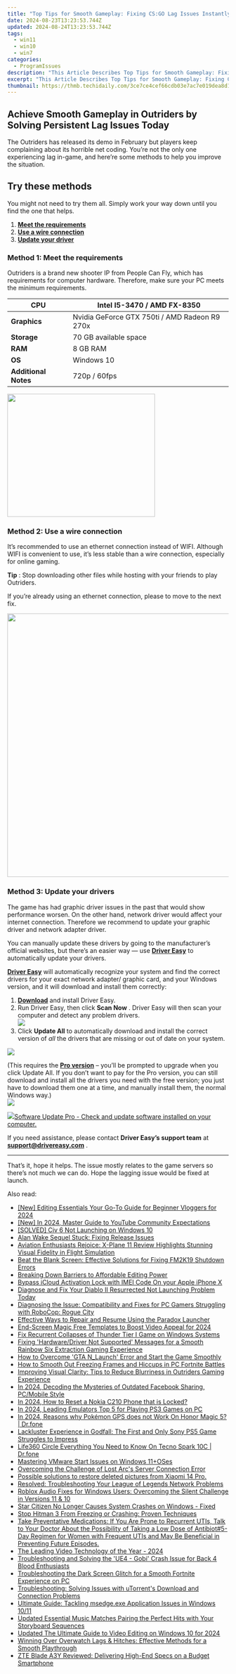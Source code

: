 ```yaml
---
title: "Top Tips for Smooth Gameplay: Fixing CS:GO Lag Issues Instantly"
date: 2024-08-23T13:23:53.744Z
updated: 2024-08-24T13:23:53.744Z
tags:
  - win11
  - win10
  - win7
categories:
  - ProgramIssues
description: "This Article Describes Top Tips for Smooth Gameplay: Fixing CS:GO Lag Issues Instantly"
excerpt: "This Article Describes Top Tips for Smooth Gameplay: Fixing CS:GO Lag Issues Instantly"
thumbnail: https://thmb.techidaily.com/3ce7ce4cef66cdb03e7ac7e019dea8d112e1795f84ca632563f78a12990cc533.jpg
---
```


## Achieve Smooth Gameplay in Outriders by Solving Persistent Lag Issues Today

The Outriders has released its demo in February but players keep complaining about its horrible net coding. You’re not the only one experiencing lag in-game, and here’re some methods to help you improve the situation.

## Try these methods

 You might not need to try them all. Simply work your way down until you find the one that helps.

1. [**Meet the requirements**](https://tools.techidaily.com/drivereasy/download/)
2. [**Use a wire connection**](https://tools.techidaily.com/drivereasy/download/)
3. [**Update your driver**](https://tools.techidaily.com/drivereasy/download/)

### Method 1: Meet the requirements

 Outriders is a brand new shooter IP from People Can Fly, which has requirements for computer hardware. Therefore, make sure your PC meets the minimum requirements.

| **CPU**              | Intel I5-3470 / AMD FX-8350                   |
| -------------------- | --------------------------------------------- |
| **Graphics**         | Nvidia GeForce GTX 750ti / AMD Radeon R9 270x |
| **Storage**          | 70 GB available space                         |
| **RAM**              | 8 GB RAM                                      |
| **OS**               | Windows 10                                    |
| **Additional Notes** | 720p / 60fps                                  |

<!-- affiliate ads begin -->
<a href="https://aligracehair.sjv.io/c/5597632/2087264/19272" target="_top" id="2087264"><img src="//a.impactradius-go.com/display-ad/19272-2087264" border="0" alt="" width="336" height="280"/></a><img height="0" width="0" src="https://imp.pxf.io/i/5597632/2087264/19272" style="position:absolute;visibility:hidden;" border="0" />
<!-- affiliate ads end -->
### Method 2: Use a wire connection

 It’s recommended to use an ethernet connection instead of WIFI. Although WIFI is convenient to use, it’s less stable than a wire connection, especially for online gaming.

**Tip** : Stop downloading other files while hosting with your friends to play Outriders.

 If you’re already using an ethernet connection, please to move to the next fix.

<!-- affiliate ads begin -->
<a href="https://appsumo.8odi.net/c/5597632/2082541/7443" target="_top" id="2082541"><img src="//a.impactradius-go.com/display-ad/7443-2082541" border="0" alt="" width="1200" height="600"/></a><img height="0" width="0" src="https://appsumo.8odi.net/i/5597632/2082541/7443" style="position:absolute;visibility:hidden;" border="0" />
<!-- affiliate ads end -->
### Method 3: Update your drivers

 The game has had graphic driver issues in the past that would show performance worsen. On the other hand, network driver would affect your internet connection. Therefore we recommend to update your graphic driver and network adapter driver.

 You can manually update these drivers by going to the manufacturer’s official websites, but there’s an easier way — use **[Driver Easy](https://tools.techidaily.com/drivereasy/download/)**  to automatically update your drivers.

[**Driver Easy**](https://tools.techidaily.com/drivereasy/download/) will automatically recognize your system and find the correct drivers for your exact network adapter/ graphic card, and your Windows version, and it will download and install them correctly:

1. **[Download](https://tools.techidaily.com/drivereasy/download/)** [](https://tools.techidaily.com/drivereasy/download/) and install Driver Easy.
2. Run Driver Easy, then click **Scan Now** . Driver Easy will then scan your computer and detect any problem drivers.  
![](https://images.drivereasy.com/wp-content/uploads/2020/08/Scan-now.jpg)
3. Click **Update All** to automatically download and install the correct version of _all_ the drivers that are missing or out of date on your system.  
<!-- affiliate ads begin -->
<a href="https://shop.systoolsgroup.com/affiliate.php?ACCOUNT=SYSTOOBY&AFFILIATE=108875&PATH=https%3A%2F%2Fwww.systoolsgroup.com%3FAFFILIATE%3D108875%26RESOURCE%3D%2BSysTools%2BOutlook%2BRecovery"><img src="https://www.systoolsgroup.com/box/outlook-recovery.png" border="0"></a>
<!-- affiliate ads end -->
 (This requires the **[Pro version](https://tools.techidaily.com/drivereasy/download/)**  – you’ll be prompted to upgrade when you click Update All. If you don’t want to pay for the Pro version, you can still download and install all the drivers you need with the free version; you just have to download them one at a time, and manually install them, the normal Windows way.)  
![](https://images.drivereasy.com/wp-content/uploads/2020/10/DE-PRO-VEGA-KILLER-NETWORKING.jpg)

<!-- affiliate ads begin -->
<a href="https://order.glarysoft.com/order/checkout.php?PRODS=4691139&QTY=1&AFFILIATE=108875&CART=1"><img src="https://secure.avangate.com/images/merchant/6734fa703f6633ab896eecbdfad8953a/products/SU-200-1.png" border="0">Software Update Pro - Check and update software installed on your computer. </a>
<!-- affiliate ads end -->
 If you need assistance, please contact **Driver Easy’s support team** at [**support@drivereasy.com**](https://tools.techidaily.com/drivereasy/download/) .

---

 That’s it, hope it helps. The issue mostly relates to the game servers so there’s not much we can do. Hope the lagging issue would be fixed at launch.

<ins class="adsbygoogle"
     style="display:block"
     data-ad-format="autorelaxed"
     data-ad-client="ca-pub-7571918770474297"
     data-ad-slot="1223367746"></ins>



<ins class="adsbygoogle"
     style="display:block"
     data-ad-client="ca-pub-7571918770474297"
     data-ad-slot="8358498916"
     data-ad-format="auto"
     data-full-width-responsive="true"></ins>

<span class="atpl-alsoreadstyle">Also read:</span>
<div><ul>
<li><a href="https://facebook-record-videos.techidaily.com/new-editing-essentials-your-go-to-guide-for-beginner-vloggers-for-2024/"><u>[New] Editing Essentials  Your Go-To Guide for Beginner Vloggers for 2024</u></a></li>
<li><a href="https://youtube-lab.techidaily.com/n-2024-master-guide-to-youtube-community-expectations/"><u>[New] In 2024, Master Guide to YouTube Community Expectations</u></a></li>
<li><a href="https://win-answers.techidaily.com/solved-civ-6-not-launching-on-windows-10/"><u>[SOLVED] Civ 6 Not Launching on Windows 10</u></a></li>
<li><a href="https://win-answers.techidaily.com/alan-wake-sequel-stuck-fixing-release-issues/"><u>Alan Wake Sequel Stuck: Fixing Release Issues</u></a></li>
<li><a href="https://buynow-marvelous.techidaily.com/aviation-enthusiasts-rejoice-x-plane-11-review-highlights-stunning-visual-fidelity-in-flight-simulation/"><u>Aviation Enthusiasts Rejoice: X-Plane 11 Review Highlights Stunning Visual Fidelity in Flight Simulation</u></a></li>
<li><a href="https://win-answers.techidaily.com/beat-the-blank-screen-effective-solutions-for-fixing-fm2k19-shutdown-errors/"><u>Beat the Blank Screen: Effective Solutions for Fixing FM2K19 Shutdown Errors</u></a></li>
<li><a href="https://fox-access.techidaily.com/breaking-down-barriers-to-affordable-editing-power/"><u>Breaking Down Barriers to Affordable Editing Power</u></a></li>
<li><a href="https://activate-lock.techidaily.com/bypass-icloud-activation-lock-with-imei-code-on-your-apple-iphone-x-by-drfone-ios/"><u>Bypass iCloud Activation Lock with IMEI Code On your Apple iPhone X</u></a></li>
<li><a href="https://win-answers.techidaily.com/1722991074306-diagnose-and-fix-your-diablo-ii-resurrected-not-launching-problem-today/"><u>Diagnose and Fix Your Diablo II Resurrected Not Launching Problem Today</u></a></li>
<li><a href="https://win-answers.techidaily.com/diagnosing-the-issue-compatibility-and-fixes-for-pc-gamers-struggling-with-robocop-rogue-city/"><u>Diagnosing the Issue: Compatibility and Fixes for PC Gamers Struggling with RoboCop: Rogue City</u></a></li>
<li><a href="https://win-answers.techidaily.com/effective-ways-to-repair-and-resume-using-the-paradox-launcher/"><u>Effective Ways to Repair and Resume Using the Paradox Launcher</u></a></li>
<li><a href="https://youtube-zero.techidaily.com/creen-magic-free-templates-to-boost-video-appeal-for-2024/"><u>End-Screen Magic  Free Templates to Boost Video Appeal for 2024</u></a></li>
<li><a href="https://win-answers.techidaily.com/fix-recurrent-collapses-of-thunder-tier-i-game-on-windows-systems/"><u>Fix Recurrent Collapses of Thunder Tier I Game on Windows Systems</u></a></li>
<li><a href="https://win-answers.techidaily.com/fixing-hardwaredriver-not-supported-messages-for-a-smooth-rainbow-six-extraction-gaming-experience/"><u>Fixing 'Hardware/Driver Not Supported' Messages for a Smooth Rainbow Six Extraction Gaming Experience</u></a></li>
<li><a href="https://win-answers.techidaily.com/how-to-overcome-gta-nlaunch-error-and-start-the-game-smoothly/"><u>How to Overcome 'GTA N_Launch' Error and Start the Game Smoothly</u></a></li>
<li><a href="https://win-answers.techidaily.com/how-to-smooth-out-freezing-frames-and-hiccups-in-pc-fortnite-battles/"><u>How to Smooth Out Freezing Frames and Hiccups in PC Fortnite Battles</u></a></li>
<li><a href="https://win-answers.techidaily.com/improving-visual-clarity-tips-to-reduce-blurriness-in-outriders-gaming-experience/"><u>Improving Visual Clarity: Tips to Reduce Blurriness in Outriders Gaming Experience</u></a></li>
<li><a href="https://facebook-video-recording.techidaily.com/in-2024-decoding-the-mysteries-of-outdated-facebook-sharing-pcmobile-style/"><u>In 2024, Decoding the Mysteries of Outdated Facebook Sharing, PC/Mobile Style</u></a></li>
<li><a href="https://easy-unlock-android.techidaily.com/in-2024-how-to-reset-a-nokia-c210-phone-that-is-locked-by-drfone-android/"><u>In 2024, How to Reset a Nokia C210 Phone that is Locked?</u></a></li>
<li><a href="https://screen-mirroring-recording.techidaily.com/in-2024-leading-emulators-top-5-for-playing-ps3-games-on-pc/"><u>In 2024, Leading Emulators  Top 5 for Playing PS3 Games on PC</u></a></li>
<li><a href="https://pokemon-go-android.techidaily.com/in-2024-reasons-why-pokemon-gps-does-not-work-on-honor-magic-5-drfone-by-drfone-virtual-android/"><u>In 2024, Reasons why Pokémon GPS does not Work On Honor Magic 5? | Dr.fone</u></a></li>
<li><a href="https://buynow-info.techidaily.com/lackluster-experience-in-godfall-the-first-and-only-sony-ps5-game-struggles-to-impress/"><u>Lackluster Experience in Godfall: The First and Only Sony PS5 Game Struggles to Impress</u></a></li>
<li><a href="https://fake-location.techidaily.com/life360-circle-everything-you-need-to-know-on-tecno-spark-10c-drfone-by-drfone-virtual-android/"><u>Life360 Circle Everything You Need to Know On Tecno Spark 10C | Dr.fone</u></a></li>
<li><a href="https://windows11.techidaily.com/mastering-vmware-start-issues-on-windows-11plusoses/"><u>Mastering VMware Start Issues on Windows 11+OSes</u></a></li>
<li><a href="https://win-answers.techidaily.com/overcoming-the-challenge-of-lost-arcs-server-connection-error/"><u>Overcoming the Challenge of Lost Arc's Server Connection Error</u></a></li>
<li><a href="https://review-topics.techidaily.com/possible-solutions-to-restore-deleted-pictures-from-xiaomi-14-pro-by-fonelab-android-recover-pictures/"><u>Possible solutions to restore deleted pictures from Xiaomi 14 Pro.</u></a></li>
<li><a href="https://win-answers.techidaily.com/resolved-troubleshooting-your-league-of-legends-network-problems/"><u>Resolved: Troubleshooting Your League of Legends Network Problems</u></a></li>
<li><a href="https://win-answers.techidaily.com/roblox-audio-fixes-for-windows-users-overcoming-the-silent-challenge-in-versions-11-and-10/"><u>Roblox Audio Fixes for Windows Users: Overcoming the Silent Challenge in Versions 11 & 10</u></a></li>
<li><a href="https://win-answers.techidaily.com/1723009147445-star-citizen-no-longer-causes-system-crashes-on-windows-fixed/"><u>Star Citizen No Longer Causes System Crashes on Windows - Fixed</u></a></li>
<li><a href="https://win-answers.techidaily.com/stop-hitman-3-from-freezing-or-crashing-proven-techniques/"><u>Stop Hitman 3 From Freezing or Crashing: Proven Techniques</u></a></li>
<li><a href="https://win-answers.techidaily.com/take-preventative-medications-if-you-are-prone-to-recurrent-utis-talk-to-your-doctor-about-the-possibility-of-taking-a-low-dose-of-antibiot5-day-regimen-for447/"><u>Take Preventative Medications: If You Are Prone to Recurrent UTIs, Talk to Your Doctor About the Possibility of Taking a Low Dose of Antibiot#5-Day Regimen for Women with Frequent UTIs and May Be Beneficial in Preventing Future Episodes.</u></a></li>
<li><a href="https://extra-hints.techidaily.com/the-leading-video-technology-of-the-year-2024/"><u>The Leading Video Technology of the Year - 2024</u></a></li>
<li><a href="https://win-answers.techidaily.com/troubleshooting-and-solving-the-ue4-gobi-crash-issue-for-back-4-blood-enthusiasts/"><u>Troubleshooting and Solving the 'UE4 - Gobi' Crash Issue for Back 4 Blood Enthusiasts</u></a></li>
<li><a href="https://win-answers.techidaily.com/troubleshooting-the-dark-screen-glitch-for-a-smooth-fortnite-experience-on-pc/"><u>Troubleshooting the Dark Screen Glitch for a Smooth Fortnite Experience on PC</u></a></li>
<li><a href="https://win-answers.techidaily.com/troubleshooting-solving-issues-with-utorrents-download-and-connection-problems/"><u>Troubleshooting: Solving Issues with uTorrent's Download and Connection Problems</u></a></li>
<li><a href="https://win-answers.techidaily.com/ultimate-guide-tackling-msedgeexe-application-issues-in-windows-1011/"><u>Ultimate Guide: Tackling msedge.exe Application Issues in Windows 10/11</u></a></li>
<li><a href="https://audio-shaping.techidaily.com/updated-essential-music-matches-pairing-the-perfect-hits-with-your-storyboard-sequences/"><u>Updated Essential Music Matches Pairing the Perfect Hits with Your Storyboard Sequences</u></a></li>
<li><a href="https://ai-video-apps.techidaily.com/updated-the-ultimate-guide-to-video-editing-on-windows-10-for-2024/"><u>Updated The Ultimate Guide to Video Editing on Windows 10 for 2024</u></a></li>
<li><a href="https://win-answers.techidaily.com/winning-over-overwatch-lags-and-hitches-effective-methods-for-a-smooth-playthrough/"><u>Winning Over Overwatch Lags & Hitches: Effective Methods for a Smooth Playthrough</u></a></li>
<li><a href="https://buynow-help.techidaily.com/zte-blade-a3y-reviewed-delivering-high-end-specs-on-a-budget-smartphone/"><u>ZTE Blade A3Y Reviewed: Delivering High-End Specs on a Budget Smartphone</u></a></li>
</ul></div>
